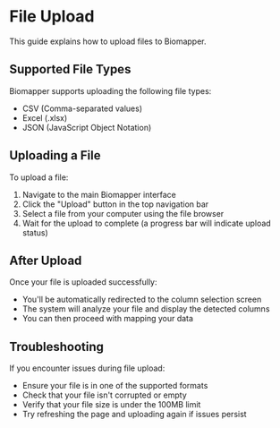 # File Upload

This guide explains how to upload files to Biomapper.

## Supported File Types

Biomapper supports uploading the following file types:

- CSV (Comma-separated values)
- Excel (.xlsx)
- JSON (JavaScript Object Notation)

## Uploading a File

To upload a file:

1. Navigate to the main Biomapper interface
2. Click the "Upload" button in the top navigation bar
3. Select a file from your computer using the file browser
4. Wait for the upload to complete (a progress bar will indicate upload status)

## After Upload

Once your file is uploaded successfully:

- You'll be automatically redirected to the column selection screen
- The system will analyze your file and display the detected columns
- You can then proceed with mapping your data

## Troubleshooting

If you encounter issues during file upload:

- Ensure your file is in one of the supported formats
- Check that your file isn't corrupted or empty
- Verify that your file size is under the 100MB limit
- Try refreshing the page and uploading again if issues persist
